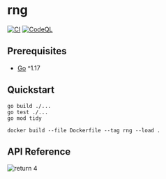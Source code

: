 # rng

[![CI](https://github.com/acchiao/rng/actions/workflows/ci.yml/badge.svg)](https://github.com/acchiao/rng/actions/workflows/ci.yml)
[![CodeQL](https://github.com/acchiao/rng/actions/workflows/codeql.yml/badge.svg)](https://github.com/acchiao/rng/actions/workflows/codeql.yml)

## Prerequisites

- [Go] ^1.17

[go]: https://go.dev/

## Quickstart

```shell
go build ./...
go test ./...
go mod tidy

docker build --file Dockerfile --tag rng --load .
```

## API Reference

![return 4](https://www.explainxkcd.com/wiki/images/f/fe/random_number.png)
